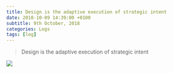 ```yaml
---
title: Design is the adaptive execution of strategic intent
date: 2018-10-09 14:39:00 +0100
subtitle: 9th October, 2018
categories: Logs
tags: [log]
---
```


> Design is the adaptive execution of strategic intent

![](/assets/log/n809_screen-shot-2018-10-09-at-15.54.30.png)